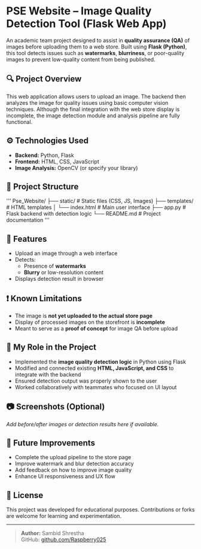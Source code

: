 # PSE Website – Image Quality Detection Tool (Flask Web App)

An academic team project designed to assist in **quality assurance (QA)** of images before uploading them to a web store. Built using **Flask (Python)**, this tool detects issues such as **watermarks**, **blurriness**, or poor-quality images to prevent low-quality content from being published.

## 🔍 Project Overview

This web application allows users to upload an image. The backend then analyzes the image for quality issues using basic computer vision techniques. Although the final integration with the web store display is incomplete, the image detection module and analysis pipeline are fully functional.

## ⚙️ Technologies Used

- **Backend:** Python, Flask  
- **Frontend:** HTML, CSS, JavaScript  
- **Image Analysis:** OpenCV (or specify your library)

## 📁 Project Structure
'''
Pse_Website/
├── static/        # Static files (CSS, JS, Images)
├── templates/     # HTML templates
│ └── index.html   # Main user interface
├── app.py         # Flask backend with detection logic
└── README.md      # Project documentation
'''


## 🚀 Features

- Upload an image through a web interface  
- Detects:
  - Presence of **watermarks**
  - **Blurry** or low-resolution content
- Displays detection result in browser

## ❗ Known Limitations

- The image is **not yet uploaded to the actual store page**  
- Display of processed images on the storefront is **incomplete**  
- Meant to serve as a **proof of concept** for image QA before upload

## 🧠 My Role in the Project

- Implemented the **image quality detection logic** in Python using Flask  
- Modified and connected existing **HTML, JavaScript, and CSS** to integrate with the backend  
- Ensured detection output was properly shown to the user  
- Worked collaboratively with teammates who focused on UI layout

## 📷 Screenshots (Optional)

*Add before/after images or detection results here if available.*

## 🔧 Future Improvements

- Complete the upload pipeline to the store page  
- Improve watermark and blur detection accuracy  
- Add feedback on how to improve image quality  
- Enhance UI responsiveness and UX flow

## 📜 License

This project was developed for educational purposes. Contributions or forks are welcome for learning and experimentation.

---

> **Author:** Sambid Shrestha  
> GitHub: [github.com/Raspberry025](https://github.com/Raspberry025)

